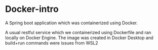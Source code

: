 # Docker-intro
A Spring boot application which was containerized using Docker.

A usual restful service which we containerized using Dockerfile and ran locally on Docker Engine. The image was created in Docker Desktop and build+run commands were issues from WSL2
